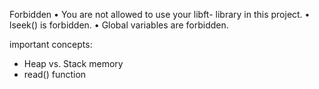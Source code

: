 Forbidden
• You are not allowed to use your libft- library in this project.
• lseek() is forbidden.
• Global variables are forbidden.

important concepts: 
- Heap vs. Stack memory
- read() function


